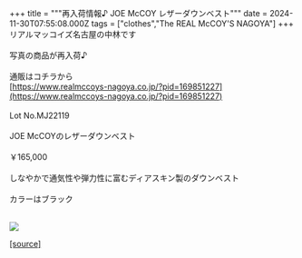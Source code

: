 +++
title = """再入荷情報♪ JOE McCOY レザーダウンベスト"""
date = 2024-11-30T07:55:08.000Z
tags = ["clothes","The REAL McCOY'S NAGOYA"]
+++
リアルマッコイズ名古屋の中林です  
   
写真の商品が再入荷♪  
   
通販はコチラから  
[https://www.realmccoys-nagoya.co.jp/?pid=169851227](https://www.realmccoys-nagoya.co.jp/?pid=169851227)  
   
Lot No.MJ22119  
   
JOE McCOYのレザーダウンベスト  
   
￥165,000  
   
しなやかで通気性や弾力性に富むディアスキン製のダウンベスト  
   
カラーはブラック  
 

[![](https://stat.ameba.jp/user_images/20241130/16/realmccoy-nagoya/0b/8a/j/o1000100015516044469.jpg)](https://www.realmccoys-nagoya.co.jp/?pid=169851227)

[[source]](https://ameblo.jp/realmccoy-nagoya/entry-12876928972.html)
